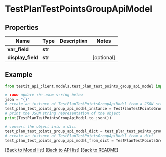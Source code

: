 # TestPlanTestPointsGroupApiModel


## Properties

Name | Type | Description | Notes
------------ | ------------- | ------------- | -------------
**var_field** | **str** |  | 
**display_field** | **str** |  | [optional] 

## Example

```python
from testit_api_client.models.test_plan_test_points_group_api_model import TestPlanTestPointsGroupApiModel

# TODO update the JSON string below
json = "{}"
# create an instance of TestPlanTestPointsGroupApiModel from a JSON string
test_plan_test_points_group_api_model_instance = TestPlanTestPointsGroupApiModel.from_json(json)
# print the JSON string representation of the object
print(TestPlanTestPointsGroupApiModel.to_json())

# convert the object into a dict
test_plan_test_points_group_api_model_dict = test_plan_test_points_group_api_model_instance.to_dict()
# create an instance of TestPlanTestPointsGroupApiModel from a dict
test_plan_test_points_group_api_model_from_dict = TestPlanTestPointsGroupApiModel.from_dict(test_plan_test_points_group_api_model_dict)
```
[[Back to Model list]](../README.md#documentation-for-models) [[Back to API list]](../README.md#documentation-for-api-endpoints) [[Back to README]](../README.md)


